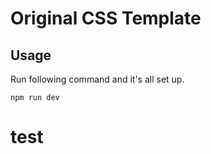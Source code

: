 # Original CSS Template
## Usage

Run following command and it's all set up.

```
npm run dev
```
# test
